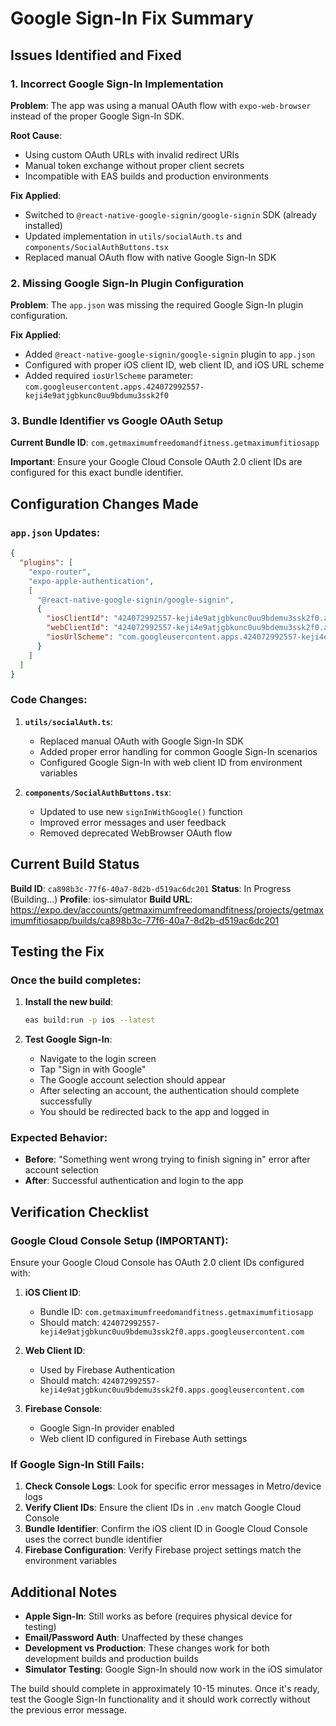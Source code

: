 # Google Sign-In Fix Summary

## Issues Identified and Fixed

### 1. **Incorrect Google Sign-In Implementation**
**Problem**: The app was using a manual OAuth flow with `expo-web-browser` instead of the proper Google Sign-In SDK.

**Root Cause**: 
- Using custom OAuth URLs with invalid redirect URIs
- Manual token exchange without proper client secrets
- Incompatible with EAS builds and production environments

**Fix Applied**:
- Switched to `@react-native-google-signin/google-signin` SDK (already installed)
- Updated implementation in `utils/socialAuth.ts` and `components/SocialAuthButtons.tsx`
- Replaced manual OAuth flow with native Google Sign-In SDK

### 2. **Missing Google Sign-In Plugin Configuration**
**Problem**: The `app.json` was missing the required Google Sign-In plugin configuration.

**Fix Applied**:
- Added `@react-native-google-signin/google-signin` plugin to `app.json`
- Configured with proper iOS client ID, web client ID, and iOS URL scheme
- Added required `iosUrlScheme` parameter: `com.googleusercontent.apps.424072992557-keji4e9atjgbkunc0uu9bdumu3ssk2f0`

### 3. **Bundle Identifier vs Google OAuth Setup**
**Current Bundle ID**: `com.getmaximumfreedomandfitness.getmaximumfitiosapp`

**Important**: Ensure your Google Cloud Console OAuth 2.0 client IDs are configured for this exact bundle identifier.

## Configuration Changes Made

### `app.json` Updates:
```json
{
  "plugins": [
    "expo-router",
    "expo-apple-authentication",
    [
      "@react-native-google-signin/google-signin",
      {
        "iosClientId": "424072992557-keji4e9atjgbkunc0uu9bdemu3ssk2f0.apps.googleusercontent.com",
        "webClientId": "424072992557-keji4e9atjgbkunc0uu9bdemu3ssk2f0.apps.googleusercontent.com",
        "iosUrlScheme": "com.googleusercontent.apps.424072992557-keji4e9atjgbkunc0uu9bdemu3ssk2f0"
      }
    ]
  ]
}
```

### Code Changes:
1. **`utils/socialAuth.ts`**: 
   - Replaced manual OAuth with Google Sign-In SDK
   - Added proper error handling for common Google Sign-In scenarios
   - Configured Google Sign-In with web client ID from environment variables

2. **`components/SocialAuthButtons.tsx`**: 
   - Updated to use new `signInWithGoogle()` function
   - Improved error messages and user feedback
   - Removed deprecated WebBrowser OAuth flow

## Current Build Status

**Build ID**: `ca898b3c-77f6-40a7-8d2b-d519ac6dc201`
**Status**: In Progress (Building...)
**Profile**: ios-simulator
**Build URL**: https://expo.dev/accounts/getmaximumfreedomandfitness/projects/getmaximumfitiosapp/builds/ca898b3c-77f6-40a7-8d2b-d519ac6dc201

## Testing the Fix

### Once the build completes:

1. **Install the new build**:
   ```bash
   eas build:run -p ios --latest
   ```

2. **Test Google Sign-In**:
   - Navigate to the login screen
   - Tap "Sign in with Google" 
   - The Google account selection should appear
   - After selecting an account, the authentication should complete successfully
   - You should be redirected back to the app and logged in

### Expected Behavior:
- **Before**: "Something went wrong trying to finish signing in" error after account selection
- **After**: Successful authentication and login to the app

## Verification Checklist

### Google Cloud Console Setup (IMPORTANT):
Ensure your Google Cloud Console has OAuth 2.0 client IDs configured with:

1. **iOS Client ID**: 
   - Bundle ID: `com.getmaximumfreedomandfitness.getmaximumfitiosapp`
   - Should match: `424072992557-keji4e9atjgbkunc0uu9bdemu3ssk2f0.apps.googleusercontent.com`

2. **Web Client ID**: 
   - Used by Firebase Authentication
   - Should match: `424072992557-keji4e9atjgbkunc0uu9bdemu3ssk2f0.apps.googleusercontent.com`

3. **Firebase Console**:
   - Google Sign-In provider enabled
   - Web client ID configured in Firebase Auth settings

### If Google Sign-In Still Fails:

1. **Check Console Logs**: Look for specific error messages in Metro/device logs
2. **Verify Client IDs**: Ensure the client IDs in `.env` match Google Cloud Console
3. **Bundle Identifier**: Confirm the iOS client ID in Google Cloud Console uses the correct bundle identifier
4. **Firebase Configuration**: Verify Firebase project settings match the environment variables

## Additional Notes

- **Apple Sign-In**: Still works as before (requires physical device for testing)
- **Email/Password Auth**: Unaffected by these changes
- **Development vs Production**: These changes work for both development builds and production builds
- **Simulator Testing**: Google Sign-In should now work in the iOS simulator

The build should complete in approximately 10-15 minutes. Once it's ready, test the Google Sign-In functionality and it should work correctly without the previous error message.
